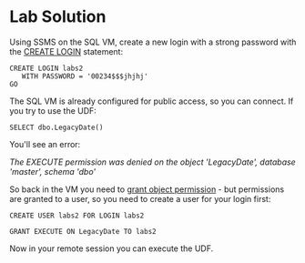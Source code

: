 # Lab Solution

Using SSMS on the SQL VM, create a new login with a strong password with the [CREATE LOGIN](https://learn.microsoft.com/en-us/sql/t-sql/statements/create-login-transact-sql?view=sql-server-ver16) statement:

```
CREATE LOGIN labs2   
   WITH PASSWORD = '00234$$$jhjhj' 
GO  
```

The SQL VM is already configured for public access, so you can connect. If you try to use the UDF:

```
SELECT dbo.LegacyDate() 
```

You'll see an error:

_The EXECUTE permission was denied on the object 'LegacyDate', database 'master', schema 'dbo'_

So back in the VM you need to [grant object permission](https://learn.microsoft.com/en-us/sql/t-sql/statements/grant-object-permissions-transact-sql?view=sql-server-ver16) - but permissions are granted to a user, so you need to create a user for your login first:

```
CREATE USER labs2 FOR LOGIN labs2

GRANT EXECUTE ON LegacyDate TO labs2
```

Now in your remote session you can execute the UDF. 